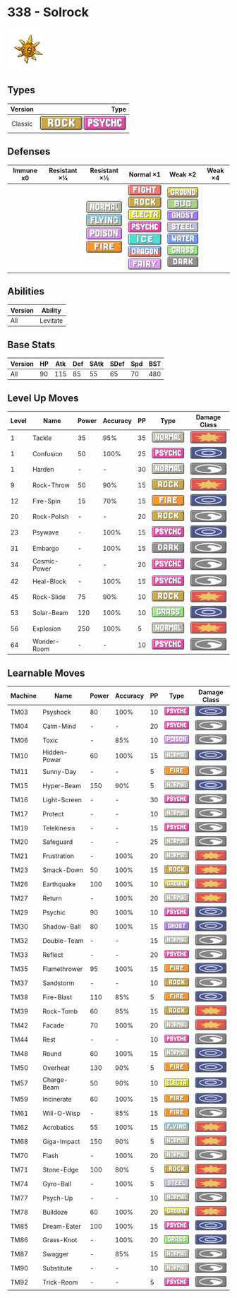 # 338 - Solrock

![solrock](../img/pokemon/338.png)

## Types

| Version | Type                                                                |
| :-----: | ------------------------------------------------------------------: |
| Classic | ![rock](../img/types/rock.png) ![psychic](../img/types/psychic.png) |

## Defenses

| Immune x0 | Resistant ×¼ | Resistant ×½                                                                                                                                        | Normal ×1                                                                                                                                                                                                                                                                  | Weak ×2                                                                                                                                                                                                                                                    | Weak ×4 |
| --------- | ------------ | --------------------------------------------------------------------------------------------------------------------------------------------------- | -------------------------------------------------------------------------------------------------------------------------------------------------------------------------------------------------------------------------------------------------------------------------- | ---------------------------------------------------------------------------------------------------------------------------------------------------------------------------------------------------------------------------------------------------------- | ------- |
|           |              | ![normal](../img/types/normal.png)<br/>![flying](../img/types/flying.png)<br/>![poison](../img/types/poison.png)<br/>![fire](../img/types/fire.png) | ![fighting](../img/types/fighting.png)<br/>![rock](../img/types/rock.png)<br/>![electric](../img/types/electric.png)<br/>![psychic](../img/types/psychic.png)<br/>![ice](../img/types/ice.png)<br/>![dragon](../img/types/dragon.png)<br/>![fairy](../img/types/fairy.png) | ![ground](../img/types/ground.png)<br/>![bug](../img/types/bug.png)<br/>![ghost](../img/types/ghost.png)<br/>![steel](../img/types/steel.png)<br/>![water](../img/types/water.png)<br/>![grass](../img/types/grass.png)<br/>![dark](../img/types/dark.png) |         |

## Abilities

| Version | Ability  |
| ------- | -------- |
| All     | Levitate |

## Base Stats

| Version | HP | Atk | Def | SAtk | SDef | Spd | BST |
| ------- | -- | --- | --- | ---- | ---- | --- | --- |
| All     | 90 | 115 | 85  | 55   | 65   | 70  | 480 |

## Level Up Moves

| Level | Name         | Power | Accuracy | PP | Type                                 | Damage Class                           |
| ----- | ------------ | ----- | -------- | -- | ------------------------------------ | -------------------------------------- |
| 1     | Tackle       | 35    | 95%      | 35 | ![normal](../img/types/normal.png)   | ![physical](../img/types/physical.png) |
| 1     | Confusion    | 50    | 100%     | 25 | ![psychic](../img/types/psychic.png) | ![special](../img/types/special.png)   |
| 1     | Harden       | -     | -        | 30 | ![normal](../img/types/normal.png)   | ![status](../img/types/status.png)     |
| 9     | Rock-Throw   | 50    | 90%      | 15 | ![rock](../img/types/rock.png)       | ![physical](../img/types/physical.png) |
| 12    | Fire-Spin    | 15    | 70%      | 15 | ![fire](../img/types/fire.png)       | ![special](../img/types/special.png)   |
| 20    | Rock-Polish  | -     | -        | 20 | ![rock](../img/types/rock.png)       | ![status](../img/types/status.png)     |
| 23    | Psywave      | -     | 100%     | 15 | ![psychic](../img/types/psychic.png) | ![special](../img/types/special.png)   |
| 31    | Embargo      | -     | 100%     | 15 | ![dark](../img/types/dark.png)       | ![status](../img/types/status.png)     |
| 34    | Cosmic-Power | -     | -        | 20 | ![psychic](../img/types/psychic.png) | ![status](../img/types/status.png)     |
| 42    | Heal-Block   | -     | 100%     | 15 | ![psychic](../img/types/psychic.png) | ![status](../img/types/status.png)     |
| 45    | Rock-Slide   | 75    | 90%      | 10 | ![rock](../img/types/rock.png)       | ![physical](../img/types/physical.png) |
| 53    | Solar-Beam   | 120   | 100%     | 10 | ![grass](../img/types/grass.png)     | ![special](../img/types/special.png)   |
| 56    | Explosion    | 250   | 100%     | 5  | ![normal](../img/types/normal.png)   | ![physical](../img/types/physical.png) |
| 64    | Wonder-Room  | -     | -        | 10 | ![psychic](../img/types/psychic.png) | ![status](../img/types/status.png)     |

## Learnable Moves

| Machine | Name         | Power | Accuracy | PP | Type                                   | Damage Class                           |
| ------- | ------------ | ----- | -------- | -- | -------------------------------------- | -------------------------------------- |
| TM03    | Psyshock     | 80    | 100%     | 10 | ![psychic](../img/types/psychic.png)   | ![special](../img/types/special.png)   |
| TM04    | Calm-Mind    | -     | -        | 20 | ![psychic](../img/types/psychic.png)   | ![status](../img/types/status.png)     |
| TM06    | Toxic        | -     | 85%      | 10 | ![poison](../img/types/poison.png)     | ![status](../img/types/status.png)     |
| TM10    | Hidden-Power | 60    | 100%     | 15 | ![normal](../img/types/normal.png)     | ![special](../img/types/special.png)   |
| TM11    | Sunny-Day    | -     | -        | 5  | ![fire](../img/types/fire.png)         | ![status](../img/types/status.png)     |
| TM15    | Hyper-Beam   | 150   | 90%      | 5  | ![normal](../img/types/normal.png)     | ![special](../img/types/special.png)   |
| TM16    | Light-Screen | -     | -        | 30 | ![psychic](../img/types/psychic.png)   | ![status](../img/types/status.png)     |
| TM17    | Protect      | -     | -        | 10 | ![normal](../img/types/normal.png)     | ![status](../img/types/status.png)     |
| TM19    | Telekinesis  | -     | -        | 15 | ![psychic](../img/types/psychic.png)   | ![status](../img/types/status.png)     |
| TM20    | Safeguard    | -     | -        | 25 | ![normal](../img/types/normal.png)     | ![status](../img/types/status.png)     |
| TM21    | Frustration  | -     | 100%     | 20 | ![normal](../img/types/normal.png)     | ![physical](../img/types/physical.png) |
| TM23    | Smack-Down   | 50    | 100%     | 15 | ![rock](../img/types/rock.png)         | ![physical](../img/types/physical.png) |
| TM26    | Earthquake   | 100   | 100%     | 10 | ![ground](../img/types/ground.png)     | ![physical](../img/types/physical.png) |
| TM27    | Return       | -     | 100%     | 20 | ![normal](../img/types/normal.png)     | ![physical](../img/types/physical.png) |
| TM29    | Psychic      | 90    | 100%     | 10 | ![psychic](../img/types/psychic.png)   | ![special](../img/types/special.png)   |
| TM30    | Shadow-Ball  | 80    | 100%     | 15 | ![ghost](../img/types/ghost.png)       | ![special](../img/types/special.png)   |
| TM32    | Double-Team  | -     | -        | 15 | ![normal](../img/types/normal.png)     | ![status](../img/types/status.png)     |
| TM33    | Reflect      | -     | -        | 20 | ![psychic](../img/types/psychic.png)   | ![status](../img/types/status.png)     |
| TM35    | Flamethrower | 95    | 100%     | 15 | ![fire](../img/types/fire.png)         | ![special](../img/types/special.png)   |
| TM37    | Sandstorm    | -     | -        | 10 | ![rock](../img/types/rock.png)         | ![status](../img/types/status.png)     |
| TM38    | Fire-Blast   | 110   | 85%      | 5  | ![fire](../img/types/fire.png)         | ![special](../img/types/special.png)   |
| TM39    | Rock-Tomb    | 60    | 95%      | 15 | ![rock](../img/types/rock.png)         | ![physical](../img/types/physical.png) |
| TM42    | Facade       | 70    | 100%     | 20 | ![normal](../img/types/normal.png)     | ![physical](../img/types/physical.png) |
| TM44    | Rest         | -     | -        | 10 | ![psychic](../img/types/psychic.png)   | ![status](../img/types/status.png)     |
| TM48    | Round        | 60    | 100%     | 15 | ![normal](../img/types/normal.png)     | ![special](../img/types/special.png)   |
| TM50    | Overheat     | 130   | 90%      | 5  | ![fire](../img/types/fire.png)         | ![special](../img/types/special.png)   |
| TM57    | Charge-Beam  | 50    | 90%      | 10 | ![electric](../img/types/electric.png) | ![special](../img/types/special.png)   |
| TM59    | Incinerate   | 60    | 100%     | 15 | ![fire](../img/types/fire.png)         | ![special](../img/types/special.png)   |
| TM61    | Will-O-Wisp  | -     | 85%      | 15 | ![fire](../img/types/fire.png)         | ![status](../img/types/status.png)     |
| TM62    | Acrobatics   | 55    | 100%     | 15 | ![flying](../img/types/flying.png)     | ![physical](../img/types/physical.png) |
| TM68    | Giga-Impact  | 150   | 90%      | 5  | ![normal](../img/types/normal.png)     | ![physical](../img/types/physical.png) |
| TM70    | Flash        | -     | 100%     | 20 | ![normal](../img/types/normal.png)     | ![status](../img/types/status.png)     |
| TM71    | Stone-Edge   | 100   | 80%      | 5  | ![rock](../img/types/rock.png)         | ![physical](../img/types/physical.png) |
| TM74    | Gyro-Ball    | -     | 100%     | 5  | ![steel](../img/types/steel.png)       | ![physical](../img/types/physical.png) |
| TM77    | Psych-Up     | -     | -        | 10 | ![normal](../img/types/normal.png)     | ![status](../img/types/status.png)     |
| TM78    | Bulldoze     | 60    | 100%     | 20 | ![ground](../img/types/ground.png)     | ![physical](../img/types/physical.png) |
| TM85    | Dream-Eater  | 100   | 100%     | 15 | ![psychic](../img/types/psychic.png)   | ![special](../img/types/special.png)   |
| TM86    | Grass-Knot   | -     | 100%     | 20 | ![grass](../img/types/grass.png)       | ![special](../img/types/special.png)   |
| TM87    | Swagger      | -     | 85%      | 15 | ![normal](../img/types/normal.png)     | ![status](../img/types/status.png)     |
| TM90    | Substitute   | -     | -        | 10 | ![normal](../img/types/normal.png)     | ![status](../img/types/status.png)     |
| TM92    | Trick-Room   | -     | -        | 5  | ![psychic](../img/types/psychic.png)   | ![status](../img/types/status.png)     |